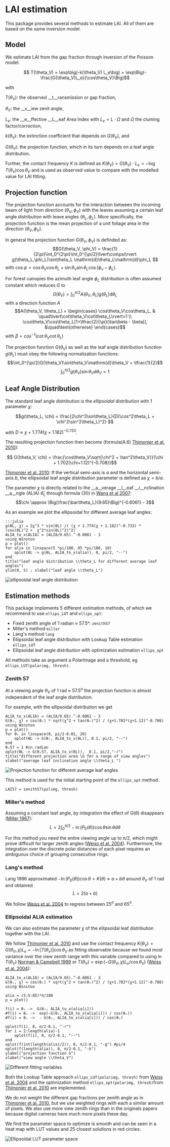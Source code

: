 # LAI estimation

This package provides several methods to estimate LAI. All of them are based on the same inversion model.

## Model

We estimate LAI from the gap fraction through inversion of the Poisson model:

$$ T(\theta_V) = \exp\big(-k(\theta_V) L_e\big) = \exp\Big(-\frac{G(\theta_V)L_e}{\cos\theta_V}\Big)$$

with 

$T(\theta_V)$: the observed __t__ransmission or gap fraction,

$\theta_V$: the __v__iew zenit angle,

$L_e$: the __e__ffective __L__eaf Area Index with $L_e = L \cdot\Omega$ and $\Omega$ the cluming factor/correction,

$k(\theta_V)$: the extinction coefficient that depends on $G(\theta_V)$, and

$G(\theta_V)$: the projection function, which in its turn depends on a leaf angle distribution.

Further, the contact frequency $K$ is defined as $K(\theta_V) = G(\theta_V) \cdot L_e = -\log T(\theta_V) \cos \theta_V$ and is used as observed value to compare with the modelled value for LAI fitting.

## Projection function

The projection function accounts for the interaction between the incoming beam of light from direction $(\theta_V, \phi_V)$ with the leaves assuming a certain leaf angle distribution with leave angles $(\theta_L, \phi_L)$. More specifically, the projection function is the mean projection of a unit foliage area in the direction $(\theta_V, \phi_V)$.

In general the projection function $G(\theta_V, \phi_V)$ is definded as:
$$G(\theta_V, \phi_V) = \frac{1}{2\pi}\int_0^{2\pi}\int_0^{\pi/2}\lvert\cos\psi\rvert g(\theta_L,\phi_L)\sin\theta_L \mathrm{d}\theta_L\mathrm{d}\phi_L $$
with $\cos\psi = \cos\theta_V\cos\theta_L + \sin\theta_V\sin\theta_L\cos(\phi_v - \phi_L)$.

For forest canopies the azimuth leaf angle $\phi_L$ distribution is often assumed constant which reduces $G$ to
$$G(\theta_V) = \int_0^{\pi/2}A(\theta_V,\theta_L)g(\theta_L)\mathrm{d}\theta_L$$
with a direction function $A$ 
$$A(\theta_V, \theta_L) = \begin{cases} 
    \cos\theta_V\cos\theta_L, & \quad\lvert\cot\theta_V\cot\theta_L\rvert>1 \\ 
    \cos\theta_V\cos\theta_L[1+\tfrac{2}{\pi}(\tan\beta - \beta)], &\quad\text{otherwise}
\end{cases}$$
with $\beta = cos^{-1}(\cot\theta_V\cot\theta_L)$

The projection function $G(\theta_V)$ as well as the leaf angle distribution function $g(\theta_L)$ must obey the following normalization functions:
$$\int_0^{\pi/2}G(\theta_V)\sin\theta_V\mathrm{d}\theta_V = \tfrac{1}{2}$$
$$\int_0^{\pi/2}g(\theta_V)\sin\theta_V\mathrm{d}\theta_V = 1$$

## Leaf Angle Distribution

The standard leaf angle distribution is the _ellipsoidal_ distribution with 1 parameter $\chi$:

$$g(\theta_L, \chi) = \frac{2\chi^3\sin\theta_L}{D(\cos^2\theta_L + \chi^2\sin^2\theta_L)^2} $$ 

with $D \approx \chi + 1.774(\chi+1.182)^{-0.733}$.

The resulting projection function then become (formula(A.6) [Thimonier et al. 2010][Thimonier2010]):


$$ G(\theta_V, \chi) = \frac{\cos\theta_V\sqrt{\chi^2 + \tan^2\theta_V}}{\chi + 1.702(\chi+1.12)^{-0.708}}$$

[Thimonier et al. 2010][Thimonier2010]: If the vertical semi-axis is $a$ and the horizontal semi-axis $b$, the ellipsoidal leaf angle distribution parameter is defined as $\chi = b / a$. 

The parameter $\chi$ is directly related to the __a__verage __l__eaf __i__nclination __a__ngle (ALIA) $\bar\theta_L$ through formula (30) in [Wang et al 2007][Wang2007]:
$$\chi \approx \Big(\frac{\bar\theta_L}{9.65}\Big)^{-0.6061} - 3$$


As an example we plot the ellipsoidal for different average leaf angles:

    :::julia
    g(θL, χ) = 2χ^3 * sin(θL) /( (χ + 1.774(χ + 1.182)^-0.733) * (cos(θL)^2 +  χ^2*sin(θL)^2)^2)
    ALIA_to_x(ALIA) = (ALIA/9.65).^-0.6061 - 3
    using Winston
    p = plot()
    for alia in linspace(5 *pi/180, 85 *pi/180, 10)
        oplot(θL -> g(θL, ALIA_to_x(alia)), 0, pi/2, "--")
    end
    title("leaf angle distribution \\theta_L for different average leaf angles")
    ylim(0, 5) ; xlabel("leaf angle \\theta_L")
![ellipsoidal leaf angle distribution](/pics/ellips_distr.png)

## Estimation methods

This package implements 5 different estimation methods, of which we recommend to use `ellips_LUT` and `ellips_opt`:

* Fixed zenith angle of 1 radian ≈ 57.5ᵒ: `zenith57`
* Miller's method `miller`
* Lang's method `lang`
* Ellipsoidal leaf angle distribution with Lookup Table estimation `ellips_LUT`
* Ellipsoidal leaf angle distribution with optimization estimation `ellips_opt`

All methods take as argument a PolarImage and a threshold, eg `ellips_LUT(polarimg, thresh)`.

### Zenith 57

At a viewing angle $\theta_V$ of 1 rad ≈ 57.5$^o$ the projection function is almost independent of the leaf angle distribution. 

For example, with the ellipsoidal distribution we get
    
    ALIA_to_x(ALIA) = (ALIA/9.65).^-0.6061 - 3
    G(θᵥ, χ) = cos(θᵥ) * sqrt(χ^2 + tan(θᵥ)^2) / (χ+1.702*(χ+1.12)^-0.708)
    using Winston
    p = plot()
    for θᵥ in linspace(0, pi/2-0.01, 20)        
        oplot(θL -> G(θᵥ, ALIA_to_x(θL)), 0.1, pi/2, "--")     
    end
    θᵥ57 = 1 #in radian
    oplot(θL -> G(θᵥ57, ALIA_to_x(θL)),  0.1, pi/2,"-r")
    title("different projection area \G for a range of view angles")
    xlabel("average leaf inclination angle \\theta_L ")

![Projection function for different average leaf angles](/pics/zenith57.png)

This method is used for the initial starting point of the `ellips_opt` method. 

    LAI57 = zenith57(polimg, thresh) 

### Miller's method

Assuming a constant leaf angle, by integration the effect of $G(\theta)$ disappears ([Miller 1967](https://www.researchgate.net/publication/236770486_A_formula_for_average_foliage_density)):
$$L = 2 \int_0^{\pi/2} -\ln(P_0(\theta))\cos\theta \sin\theta \mathrm{d} \theta$$

For this method you need the entire viewing angle up to π/2, which might prove difficult for larger zenith angles ([Weiss et al. 2004][Weiss2004]). Furthermore, the integration over the discrete polar distances of each pixel requires an ambiguous choice of grouping consecutive rings.

### Lang's method

Lang 1986 approximated $-\ln(P_0(\theta))\cos\theta = K(\theta) \approx a + b\theta$ around $\theta_V$ of 1 rad and obtained 
$$ L = 2(a+b)$$

We follow [Weiss et al. 2004][Weiss2004] to regress between 25$^o$ and 65$^o$.

### Ellipsoidal ALIA estimation

We can also estimate the parameter $\chi$ of the ellipsoidal leaf distribution together with the LAI. 

We follow [Thimonier et al. 2010][Thimonier2010] and use the contact frequency $K(\theta_V) = G(\theta_V, \chi)L_e = -\ln[T(\theta_v)] \cos\theta_V$ as fitting observable because we found most variance over the view zenith range with this variable compared to using $\ln T(\theta_V)$ [Norman & Campbell 1989](http://link.springer.com/chapter/10.1007%2F978-94-009-2221-1_14) or $T(\theta_V) = \exp(-G(\theta_V, \chi)L_e/\cos\theta_V)$ ([Weiss et al. 2004][Weiss2004]):

    ALIA_to_x(ALIA) = (ALIA/9.65).^-0.6061 - 3
    G(θᵥ, χ) = cos(θᵥ) * sqrt(χ^2 + tan(θᵥ)^2) / (χ+1.702*(χ+1.12)^-0.708)
    using Winston

    alia = (5:5:85)*π/180
    p = plot()
    
    f(i) = θᵥ ->  G(θᵥ, ALIA_to_x(alia[i]))
    #f(i) = θᵥ ->  exp(-G(θᵥ, ALIA_to_x(alia[i])) / cos(θᵥ))
    #f(i) = θᵥ ->  - G(θᵥ, ALIA_to_x(alia[i])) / cos(θᵥ)

    oplot(f(1), 0, π/2-0.1, "-r")
    for i = 2:length(alia)-1
        oplot(f(i), 0, π/2-0.1, "--")
    end
    oplot(f(int(length(alia)/2)), 0, π/2-0.1, "-g") #pi/4
    oplot(f(length(alia)), 0, π/2-0.1, "-k")
    ylabel("projection function G")
    xlabel("view angle \\theta_V")

![Different fitting variables](/pics/proj_fun.png)

Both the Lookup Table approach `ellips_LUT(polarimg, thresh)` from [Weiss et al. 2004][Weiss2004] and the optimization method `ellips_opt(polarimg, thresh)`from [Thimonier et al. 2010][Thimonier2010] are implemented. 

We do not weight the different gap fractions per zenith angle as in [Thimonier et al. 2010][Thimonier2010], but we use weighted rings with each a similar amount of pixels. We also use more view zenith rings than in the originals papers because digital cameras have much more pixels these day.

We find the parameter space to optimize is smooth and can be seen in a heat map with LUT values and 25 closest solutions in red circles:

![Ellipsoidal LUT parameter space](/pics/ellips_space.png)





[Weiss2004]: http://www.researchgate.net/profile/Inge_Jonckheere/publication/222931516_Review_of_methods_for_in_situ_leaf_area_index_(LAI)_determination_Part_II._Estimation_of_LAI_errors_and_sampling/links/09e4150cefe5a4fea5000000.pdf
[Thimonier2010]: http://www.schleppi.ch/patrick/publi/pdf/atal10b.pdf
[Wang2007]: https://www.researchgate.net/profile/Zhao-Liang_Li/publication/223802149_Comparison_of_leaf_angle_distribution_functions_Effects_on_extinction_coefficient_and_fraction_of_sunlit_foliage/links/0a85e52f1171314efe000000.pdf